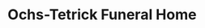 ---
title: "Ochs-Tetrick Funeral Home"
url: /orleans/ochs-tetrick-funeral-home/
shop: Bestattungen
---